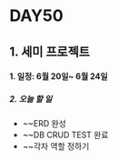 # DAY50

## 1. 세미 프로젝트

#### 1. 일정: 6월 20일~ 6월 24일
##### 2. 오늘 할 일
* ~~ERD 완성
* ~~DB CRUD TEST 완료
* ~~각자 역할 정하기 
